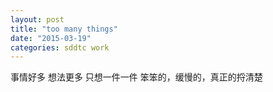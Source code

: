 ```yaml
---
layout: post
title: "too many things"
date: "2015-03-19"
categories: sddtc work
---
```


事情好多
想法更多
只想一件一件 笨笨的，缓慢的，真正的捋清楚


